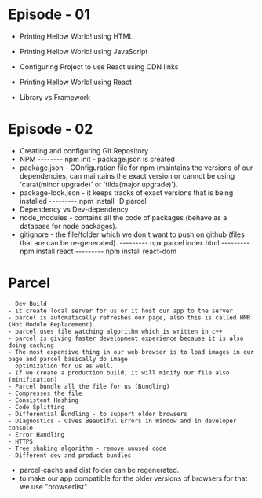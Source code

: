 # Episode - 01

  - Printing Hellow World! using HTML
  - Printing Hellow World! using JavaScript

  - Configuring Project to use React using CDN links
  - Printing Hellow World! using React

  - Library vs Framework


# Episode - 02

  - Creating and configuring Git Repository
  - NPM
  -------- npm init - package.json is created
  - package.json - COnfiguration file for npm (maintains the versions of our dependencies, can maintains the 
    exact version or cannot be using 'carat(minor upgrade)' or 'tilda(major upgrade)').
  - package-lock.json - it keeps tracks of exact versions that is being installed
  --------- npm install -D parcel
  - Dependency vs Dev-dependency
  - node_modules - contains all the code of packages (behave as a database for node packages).
  - gitignore - the file/folder which we don't want to push on github (files that are can be re-generated).
  --------- npx parcel index.html
  --------- npm install react
  --------- npm install react-dom
  # Parcel 
    - Dev Build
    - it create local server for us or it host our app to the server
    - parcel is automatically refreshes our page, also this is called HMR (Hot Module Replacement).
    - parcel uses file watching algorithm which is written in c++
    - parcel is giving faster development experience because it is also doing caching
    - The most expensive thing in our web-browser is to load images in our page and parcel basically do image
      optimization for us as well.
    - If we create a production build, it will minify our file also (minification)
    - Parcel bundle all the file for us (Bundling)
    - Compresses the file
    - Consistent Hashing
    - Code Splitting
    - Differential Bundling - to support older browsers
    - Diagnostics - Gives Beautiful Errors in Window and in developer console
    - Error Handling
    - HTTPS
    - Tree shaking algorithm - remove unused code
    - Different dev and product bundles

  - parcel-cache and dist folder can be regenerated.
  - to make our app compatible for the older versions of browsers for that we use "browserlist"








